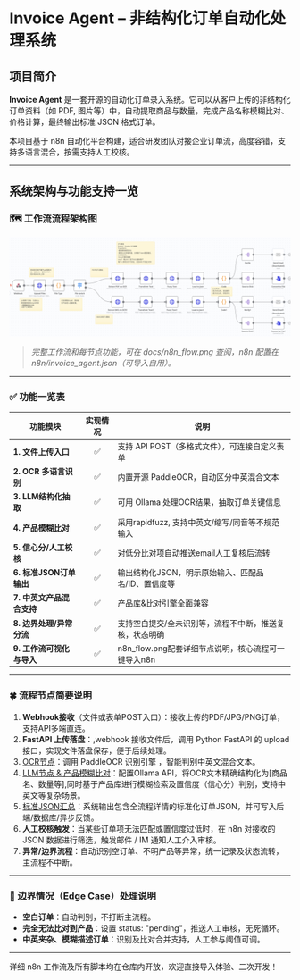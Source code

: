 # Invoice Agent – 非结构化订单自动化处理系统

## 项目简介

**Invoice Agent** 是一套开源的自动化订单录入系统。它可以从客户上传的非结构化订单资料（如 PDF, 图片等）中，自动提取商品与数量，完成产品名称模糊比对、价格计算，最终输出标准 JSON 格式订单。

本项目基于 n8n 自动化平台构建，适合研发团队对接企业订单流，高度容错，支持多语言混合，按需支持人工校核。

---

## 系统架构与功能支持一览

### 🗺️ 工作流流程架构图

![n8n Invoice Agent 流程图](docs/n8n_flow.png)
> *完整工作流和每节点功能，可在 docs/n8n_flow.png 查阅，n8n 配置在 n8n/invoice_agent.json（可导入自用）。*

---

### ✅ 功能一览表

| 功能模块                     | 实现情况 | 说明                                        |
|------------------------------|:-------:|-------------------------------------------|
| **1. 文件上传入口**           |   ✅    | 支持 API POST（多格式文件），可连接自定义表单               |
| **2. OCR 多语言识别**         |   ✅    | 内置开源 PaddleOCR，自动区分中英混合文本                 |
| **3. LLM结构化抽取**          |   ✅    | 可用 Ollama 处理OCR结果，抽取订单关键信息                |
| **4. 产品模糊比对**           |   ✅    | 采用rapidfuzz, 支持中英文/缩写/同音等不规范输入 |
| **5. 信心分/人工校核**        |   ✅    | 对低分比对项自动推送email人工复核后流转              |
| **6. 标准JSON订单输出**      |   ✅    | 输出结构化JSON，明示原始输入、匹配品名/ID、置信度等             |
| **7. 中英文产品混合支持**     |   ✅    | 产品库&比对引擎全面兼容                              |
| **8. 边界处理/异常分流**      |   ✅    | 支持空白提交/全未识别等，流程不中断，推送复核，状态明确              |
| **9. 工作流可视化与导入**    |   ✅    | n8n_flow.png配套详细节点说明，核心流程可一键导入n8n         |

---

### 🍀 流程节点简要说明

1. **Webhook接收**（文件或表单POST入口）：接收上传的PDF/JPG/PNG订单，支持API多端直连。
2. **FastAPI 上传落盘**：,webhook 接收文件后，调用 Python FastAPI 的 upload 接口，实现文件落盘保存，便于后续处理。
3. [OCR节点](docs/EXTRACT.md)：调用 PaddleOCR 识别引擎 ，智能判别中英文混合文本。
4. [LLM节点 & 产品模糊比对](docs/TRANSFORM.md)：配置Ollama API，将OCR文本精确结构化为[商品名、数量等],同时基于产品库进行模糊检索及置信度（信心分）判别，支持中英文等复杂场景。
5. [标准JSON汇总](docs/LOAD.md)：系统输出包含全流程详情的标准化订单JSON，并可写入后端/数据库/异步反馈。
6. **人工校核触发**：当某些订单项无法匹配或置信度过低时，在 n8n 对接收的 JSON 数据进行筛选，触发邮件 / IM 通知人工介入审核。
7. **异常/边界流程**：自动识别空订单、不明产品等异常，统一记录及状态流转，主流程不中断。

---

### 🌟 边界情况（Edge Case）处理说明

- **空白订单**：自动判别，不打断主流程。
- **完全无法比对到产品**：设置 status: "pending"，推送人工审核，无死循环。
- **中英夹杂、模糊描述订单**：识别及比对合并支持，人工参与阈值可调。

---

详细 n8n 工作流及所有脚本均在仓库内开放，欢迎直接导入体验、二次开发！
